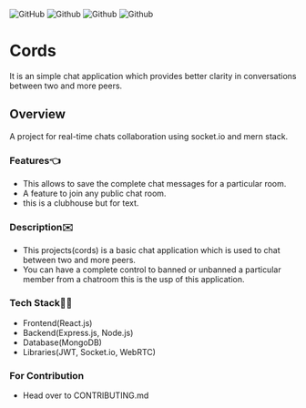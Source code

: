 ![GitHub](https://img.shields.io/github/license/harshalkaigaonkar/Cords?logo=Github)
![Github](https://img.shields.io/badge/Language-JavaScript-yellow?logo=JavaScript)
![Github](https://img.shields.io/badge/Language-HTML-red?logo=HTML)
![Github](https://img.shields.io/badge/Language-CSS-purple?logo=CSS)
# Cords
It is an simple chat application which provides better clarity in conversations between two and more peers.

## Overview
A project for real-time chats collaboration using socket.io and mern stack.

### Features👈
* This allows to save the complete chat messages for a particular room.
* A feature to join any public chat room.
* this is a clubhouse but for text.

### Description✉️
* This projects(cords) is a basic chat application which is used to chat between two and more peers.
* You can have a complete control to banned or unbanned a particular member from a chatroom this is the usp of this application.

### Tech Stack🧑‍💻
* Frontend(React.js)
* Backend(Express.js, Node.js)
* Database(MongoDB)
* Libraries(JWT, Socket.io, WebRTC)

### For Contribution
 *  Head over to CONTRIBUTING.md

